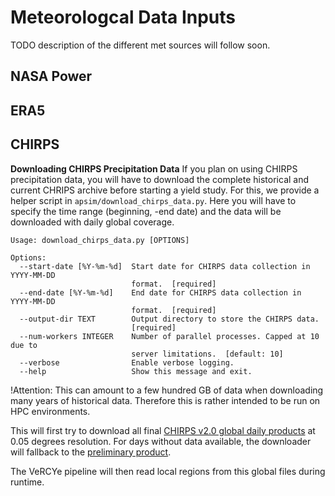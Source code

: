 # Meteorologcal Data Inputs

TODO description of the different met sources will follow soon.

## NASA Power

## ERA5

## CHIRPS

**Downloading CHIRPS Precipitation Data**
If you plan on using CHIRPS precipitation data, you will have to download the complete historical and current CHRIPS archive before starting a yield study.
For this, we provide a helper script in `apsim/download_chirps_data.py`. Here you will have to specify the time range (beginning, -end date) and the data will be downloaded with daily global coverage.

```
Usage: download_chirps_data.py [OPTIONS]

Options:
  --start-date [%Y-%m-%d]  Start date for CHIRPS data collection in YYYY-MM-DD
                           format.  [required]
  --end-date [%Y-%m-%d]    End date for CHIRPS data collection in YYYY-MM-DD
                           format.  [required]
  --output-dir TEXT        Output directory to store the CHIRPS data.
                           [required]
  --num-workers INTEGER    Number of parallel processes. Capped at 10 due to
                           server limitations.  [default: 10]
  --verbose                Enable verbose logging.
  --help                   Show this message and exit.
```

!Attention: This can amount to a few hundred GB of data when downloading many years of historical data. Therefore this is rather intended to be run on HPC environments.

This will first try to download all final [CHIRPS v2.0 global daily products](https://data.chc.ucsb.edu/products/CHIRPS-2.0/global_daily/cogs/p05/) at 0.05 degrees resolution. For days without data available, the downloader will fallback to the [preliminary product](https://data.chc.ucsb.edu/products/CHIRPS-2.0/prelim/global_daily/tifs/p05/).

The VeRCYe pipeline will then read local regions from this global files during runtime.
